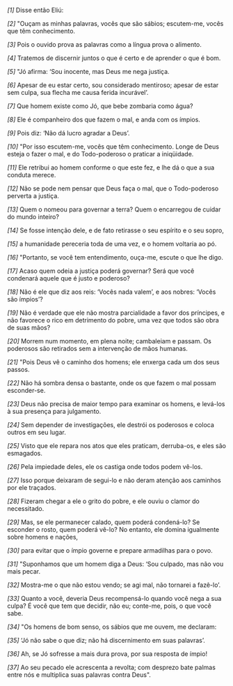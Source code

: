 *[1]* Disse então Eliú:

*[2]* "Ouçam as minhas palavras, vocês que são sábios; escutem-me, vocês que têm conhecimento.

*[3]* Pois o ouvido prova as palavras como a língua prova o alimento.

*[4]* Tratemos de discernir juntos o que é certo e de aprender o que é bom.

*[5]* "Jó afirma: ‘Sou inocente, mas Deus me nega justiça.

*[6]* Apesar de eu estar certo, sou considerado mentiroso; apesar de estar sem culpa, sua flecha me causa ferida incurável’.

*[7]* Que homem existe como Jó, que bebe zombaria como água?

*[8]* Ele é companheiro dos que fazem o mal, e anda com os ímpios.

*[9]* Pois diz: ‘Não dá lucro agradar a Deus’.

*[10]* "Por isso escutem-me, vocês que têm conhecimento. Longe de Deus esteja o fazer o mal, e do Todo-poderoso o praticar a iniqüidade.

*[11]* Ele retribui ao homem conforme o que este fez, e lhe dá o que a sua conduta merece.

*[12]* Não se pode nem pensar que Deus faça o mal, que o Todo-poderoso perverta a justiça.

*[13]* Quem o nomeou para governar a terra? Quem o encarregou de cuidar do mundo inteiro?

*[14]* Se fosse intenção dele, e de fato retirasse o seu espírito e o seu sopro,

*[15]* a humanidade pereceria toda de uma vez, e o homem voltaria ao pó.

*[16]* "Portanto, se você tem entendimento, ouça-me, escute o que lhe digo.

*[17]* Acaso quem odeia a justiça poderá governar? Será que você condenará aquele que é justo e poderoso?

*[18]* Não é ele que diz aos reis: ‘Vocês nada valem’, e aos nobres: ‘Vocês são ímpios’?

*[19]* Não é verdade que ele não mostra parcialidade a favor dos príncipes, e não favorece o rico em detrimento do pobre, uma vez que todos são obra de suas mãos?

*[20]* Morrem num momento, em plena noite; cambaleiam e passam. Os poderosos são retirados sem a intervenção de mãos humanas.

*[21]* "Pois Deus vê o caminho dos homens; ele enxerga cada um dos seus passos.

*[22]* Não há sombra densa o bastante, onde os que fazem o mal possam esconder-se.

*[23]* Deus não precisa de maior tempo para examinar os homens, e levá-los à sua presença para julgamento.

*[24]* Sem depender de investigações, ele destrói os poderosos e coloca outros em seu lugar.

*[25]* Visto que ele repara nos atos que eles praticam, derruba-os, e eles são esmagados.

*[26]* Pela impiedade deles, ele os castiga onde todos podem vê-los.

*[27]* Isso porque deixaram de segui-lo e não deram atenção aos caminhos por ele traçados.

*[28]* Fizeram chegar a ele o grito do pobre, e ele ouviu o clamor do necessitado.

*[29]* Mas, se ele permanecer calado, quem poderá condená-lo? Se esconder o rosto, quem poderá vê-lo? No entanto, ele domina igualmente sobre homens e nações,

*[30]* para evitar que o ímpio governe e prepare armadilhas para o povo.

*[31]* "Suponhamos que um homem diga a Deus: ‘Sou culpado, mas não vou mais pecar.

*[32]* Mostra-me o que não estou vendo; se agi mal, não tornarei a fazê-lo’.

*[33]* Quanto a você, deveria Deus recompensá-lo quando você nega a sua culpa? É você que tem que decidir, não eu; conte-me, pois, o que você sabe.

*[34]* "Os homens de bom senso, os sábios que me ouvem, me declaram:

*[35]* ‘Jó não sabe o que diz; não há discernimento em suas palavras’.

*[36]* Ah, se Jó sofresse a mais dura prova, por sua resposta de ímpio!

*[37]* Ao seu pecado ele acrescenta a revolta; com desprezo bate palmas entre nós e multiplica suas palavras contra Deus".

